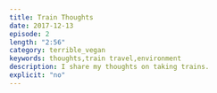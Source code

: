 ```yaml
---
title: Train Thoughts
date: 2017-12-13
episode: 2
length: "2:56"
category: terrible_vegan
keywords: thoughts,train travel,environment
description: I share my thoughts on taking trains.
explicit: "no"
---
```

